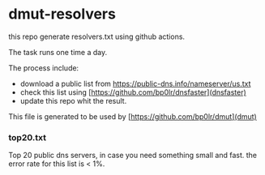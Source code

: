 # dmut-resolvers

this repo generate resolvers.txt using github actions.

The task runs one time a day.

The process include:
- download a public list from https://public-dns.info/nameserver/us.txt
- check this list using [https://github.com/bp0lr/dnsfaster](dnsfaster)
- update this repo whit the result.


This file is generated to be used by [https://github.com/bp0lr/dmut](dmut)



### top20.txt

Top 20 public dns servers, in case you need something small and fast.
the error rate for this list is < 1%.
